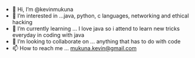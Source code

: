 - 👋 Hi, I’m @kevinmukuna
- 👀 I’m interested in ...java, python, c languages, networking and ethical hacking
- 🌱 I’m currently learning ... I love java so i attend to learn new tricks everyday in coding with java
- 💞️ I’m looking to collaborate on ... anything that has to do with code
- 📫 How to reach me ... mukuna.kevin@gmail.com

<!---
kevinmukuna/kevinmukuna is a ✨ special ✨ repository because its `README.md` (this file) appears on your GitHub profile.
You can click the Preview link to take a look at your changes.
--->
